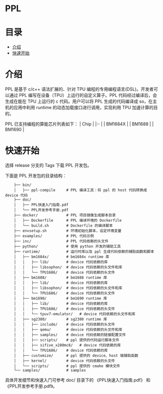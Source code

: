 # PPL

# 目录
  - [介绍](#介绍)
  - [快速开始](#快速开始)

# 介绍

PPL 是基于 c/c++ 语法扩展的、针对 TPU 编程的专用编程语言(DSL)。开发者可以通过 PPL 编写在设备（TPU）上运行的自定义算子。PPL 代码经过编译后，会生成在能在 TPU 上运行的 c 代码。用户可以将 PPL 生成的代码编译成 so，在主机的应用中利用 runtime 的动态加载接口进行调用，实现利用 TPU 加速计算的目的。

PPL 已支持编程的算能芯片列表如下：
| Chip     |
|:-        |
| BM1684X  |
| BM1688   | 
| BM1690   | 

# 快速开始

选择 release 分支的 Tags 下载 PPL 开发包。

下面是 PPL 开发包的目录结构：

``` shell
    ├── bin/
    │   ├── ppl-compile     # PPL 编译工具：将 ppl 的 host 代码转换成 device 代码
    ├── doc/
    │   ├── PPL快速入门指南.pdf
    │   └── PPL开发参考手册.pdf
    ├── docker/             # PPL 项目镜像生成脚本目录
    │   ├── Dockerfile      # PPL 编译环境的 Dockerfile
    │   └── build.sh        # Dockerfile 的编译脚本
    ├── envsetup.sh         # 环境初始化脚本，设定环境变量
    ├── examples/           # PPL 代码示例
    ├── inc/                # PPL 代码依赖的头文件
    ├── python/             # 使用 python 开发的辅助工具
    ├── runtime/            # 运行时库以及 ppl 生成代码依赖的辅助函数和脚本
    │   ├── bm1684x/        # bm1684x runtime 库
    │   │   ├── lib/        # device 代码依赖的库
    │   │   ├── libsophon/  # device 代码依赖的头文件和库
    │   │   └── TPU1686/    # device 代码依赖的头文件
    │   ├── bm1688/         # bm1688 runtime 库
    │   │   ├── lib/        # device 代码依赖的库
    │   │   ├── libsophon/  # device 代码依赖的头文件和库
    │   │   └── TPU1686/    # device 代码依赖的头文件
    │   ├── bm1690/         # bm1690 runtime 库
    │   │   ├── lib/        # device 代码依赖的库
    │   │   ├── TPU1686/    # device 代码依赖的头文件
    │   │   └── tpuv7-emulator/   # device 代码依赖的头文件和库
    │   ├── sg2380/         # sg2380 runtime 库
    │   │   ├── include/    # device 代码依赖的头文件
    │   │   ├── qemu/       # device 代码依赖的头文件和库
    │   │   ├── samples/    # device 代码依赖的链接配置文件
    │   │   ├── scripts/    # ppl 提供的代码运行脚本文件
    │   │   ├── sifive_x280mc8/   # device 代码依赖的库
    │   │   └── TPU1686/    # device 代码依赖的库
    │   ├── customize/      # ppl 提供的 device、host 端辅助函数
    │   ├── kernel/         # device 代码依赖的头文件
    │   └── scripts/        # ppl 提供的 cmake 模块文件
    └── samples/            # samples
```

具体开发细节和快速入门可参考 doc/ 目录下的 《PPL快速入门指南.pdf》 和 《PPL开发参考手册.pdf》。
